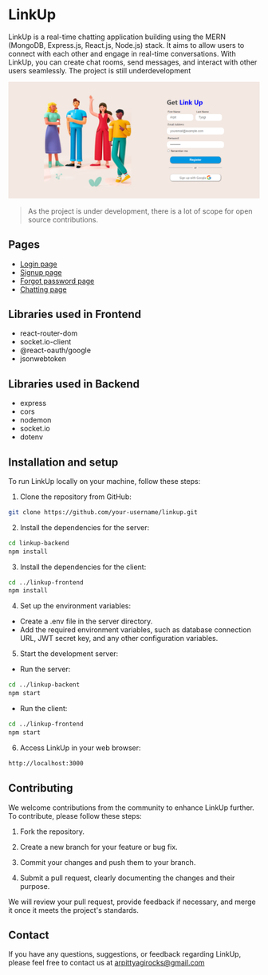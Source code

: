 # LinkUp
LinkUp is a real-time chatting application building using the MERN (MongoDB, Express.js, React.js, Node.js) stack. It aims to allow users to connect with each other and engage in real-time conversations. With LinkUp, you can create chat rooms, send messages, and interact with other users seamlessly.
The project is still underdevelopment

![](docs/Assets/linkup-signup-ss.png)

> As the project is under development, there is a lot of scope for open source contributions.

## Pages
- [Login page](https://getlinkup.vercel.app/login)
- [Signup page](https://getlinkup.vercel.app/signup)
- [Forgot password page](https://getlinkup.vercel.app/forgot)
- [Chatting page](https://getlinkup.vercel.app/chat)

## Libraries used in Frontend
- react-router-dom
- socket.io-client
- @react-oauth/google
- jsonwebtoken

## Libraries used in Backend
- express
- cors
- nodemon
- socket.io
- dotenv

## Installation and setup
To run LinkUp locally on your machine, follow these steps:

1. Clone the repository from GitHub:
```bash
git clone https://github.com/your-username/linkup.git
```

2. Install the dependencies for the server:
```bash
cd linkup-backend
npm install
```

3. Install the dependencies for the client:
```bash
cd ../linkup-frontend
npm install
```

4. Set up the environment variables:
- Create a .env file in the server directory.
- Add the required environment variables, such as database connection URL, JWT secret key, and any other configuration variables.

5. Start the development server:
- Run the server:
```bash
cd ../linkup-backent
npm start
```

- Run the client:
```bash
cd ../linkup-frontend
npm start
```

6. Access LinkUp in your web browser:

```bash
http://localhost:3000
```

## Contributing
We welcome contributions from the community to enhance LinkUp further. To contribute, please follow these steps:

1. Fork the repository.

2. Create a new branch for your feature or bug fix.

3. Commit your changes and push them to your branch.

4. Submit a pull request, clearly documenting the changes and their purpose.

We will review your pull request, provide feedback if necessary, and merge it once it meets the project's standards.

## Contact
If you have any questions, suggestions, or feedback regarding LinkUp, please feel free to contact us at arpittyagirocks@gmail.com
